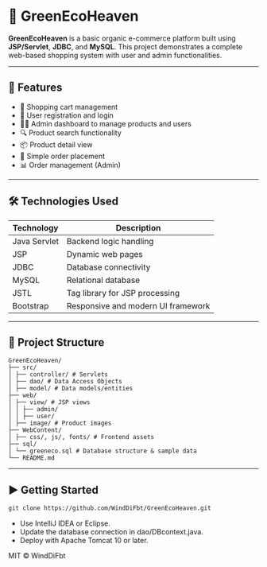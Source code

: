# 🌿 GreenEcoHeaven

**GreenEcoHeaven** is a basic organic e-commerce platform built using **JSP/Servlet**, **JDBC**, and **MySQL**. This project demonstrates a complete web-based shopping system with user and admin functionalities.

---

## 🚀 Features

- 🛒 Shopping cart management
- 👥 User registration and login
- 🧑‍💼 Admin dashboard to manage products and users
- 🔍 Product search functionality
- 📦 Product detail view
- 🧾 Simple order placement
- 📊 Order management (Admin)

---

## 🛠️ Technologies Used

| Technology   | Description                          |
|--------------|--------------------------------------|
| Java Servlet | Backend logic handling               |
| JSP          | Dynamic web pages                    |
| JDBC         | Database connectivity                |
| MySQL        | Relational database                  |
| JSTL         | Tag library for JSP processing       |
| Bootstrap    | Responsive and modern UI framework   |

---

## 📁 Project Structure
```
GreenEcoHeaven/
├── src/
│ ├── controller/ # Servlets
│ ├── dao/ # Data Access Objects
│ ├── model/ # Data models/entities
├── web/
│ ├── view/ # JSP views
│ │ ├── admin/
│ │ ├── user/
│ ├── image/ # Product images
├── WebContent/
│ ├── css/, js/, fonts/ # Frontend assets
├── sql/
│ └── greeneco.sql # Database structure & sample data
└── README.md
```

---

## ▶️ Getting Started

```bash
git clone https://github.com/WindDiFbt/GreenEcoHeaven.git
```
- Use IntelliJ IDEA or Eclipse.
- Update the database connection in dao/DBcontext.java.
- Deploy with Apache Tomcat 10 or later.

MIT © WindDiFbt
